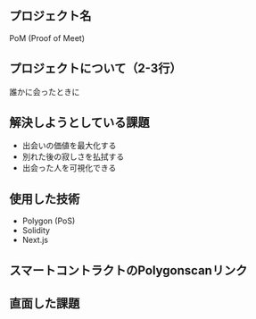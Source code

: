 ## プロジェクト名

PoM (Proof of Meet)

## プロジェクトについて（2-3行）

誰かに会ったときに

## 解決しようとしている課題

- 出会いの価値を最大化する
- 別れた後の寂しさを払拭する
- 出会った人を可視化できる

## 使用した技術

- Polygon (PoS)
- Solidity
- Next.js

## スマートコントラクトのPolygonscanリンク


## 直面した課題